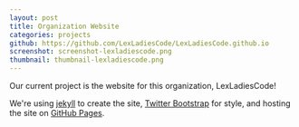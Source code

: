 ```yaml
---
layout: post
title: Organization Website
categories: projects
github: https://github.com/LexLadiesCode/LexLadiesCode.github.io
screenshot: screenshot-lexladiescode.png
thumbnail: thumbnail-lexladiescode.png
---
```


Our current project is the website for this organization, LexLadiesCode!

We're using [jekyll](http://jekyllrb.com/) to create the site,
[Twitter Bootstrap](http://getbootstrap.com/) for style, and hosting the site
on [GitHub Pages](http://pages.github.com/).
